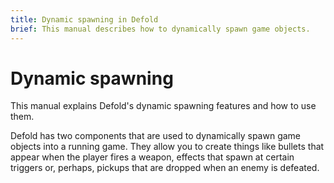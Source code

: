 ```yaml
---
title: Dynamic spawning in Defold
brief: This manual describes how to dynamically spawn game objects.
---
```


Dynamic spawning
================

This manual explains Defold's dynamic spawning features and how to use them.

Defold has two components that are used to dynamically spawn game objects into a running game. They allow you to create things like bullets that appear when the player fires a weapon, effects that spawn at certain triggers or, perhaps, pickups that are dropped when an enemy is defeated.



